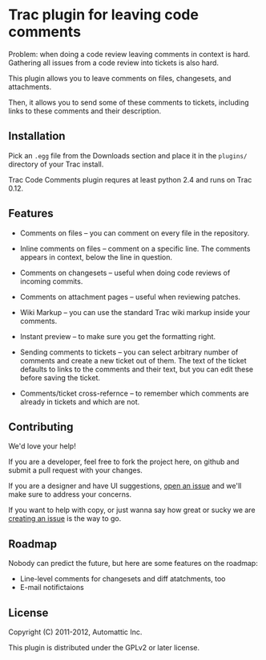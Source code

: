 Trac plugin for leaving code comments
=====================================

Problem: when doing a code review leaving comments in context is hard.
Gathering all issues from a code review into tickets is also hard.

This plugin allows you to leave comments on files, changesets, and
attachments.

Then, it allows you to send some of these comments to tickets, including
links to these comments and their description.

Installation
------------

Pick an `.egg` file from the Downloads section and place it in the `plugins/`
directory of your Trac install.

Trac Code Comments plugin requres at least python 2.4 and runs on Trac 0.12.

Features
--------

* Comments on files – you can comment on every file in the repository.

* Inline comments on files – comment on a specific line. The comments appears
in context, below the line in question.

* Comments on changesets – useful when doing code reviews of incoming commits.

* Comments on attachment pages – useful when reviewing patches.

* Wiki Markup – you can use the standard Trac wiki markup inside your
comments.

* Instant preview – to make sure you get the formatting right.

* Sending comments to tickets – you can select arbitrary number of comments
and create a new ticket out of them. The text of the ticket defaults to links
to the comments and their text, but you can edit these before saving the
ticket.

* Comments/ticket cross-refernce – to remember which comments are already in
tickets and which are not.

Contributing
------------

We'd love your help!

If you are a developer, feel free to fork the project here, on github and
submit a pull request with your changes.

If you are a designer and have UI suggestions, [open an issue](https://github.com/Automattic/trac-code-comments-plugin/issues) and we'll make sure to address your concerns.

If you want to help with copy, or just wanna say how great or sucky we are
[creating an issue](https://github.com/Automattic/trac-code-comments-plugin/issues) is the way to go.

Roadmap
-------

Nobody can predict the future, but here are some features on the roadmap:
* Line-level comments for changesets and diff atatchments, too
* E-mail notifictaions

License
-------
Copyright (C) 2011-2012, Automattic Inc.

This plugin is distributed under the GPLv2 or later license.